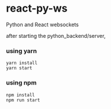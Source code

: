 # react-py-ws
Python and React websockets





after starting the python_backend/server,

### using yarn
    yarn install
    yarn start
    
### using npm
    npm install
    npm run start
    
